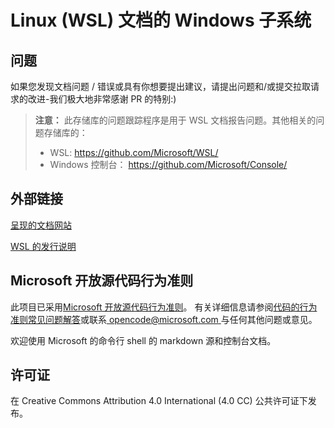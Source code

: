 # <a name="windows-subsystem-for-linux-wsl-documentation"></a>Linux (WSL) 文档的 Windows 子系统

## <a name="issues"></a>问题
如果您发现文档问题 / 错误或具有你想要提出建议，请提出问题和/或提交拉取请求的改进-我们极大地非常感谢 PR 的特别:)

> **注意：** 此存储库的问题跟踪程序是用于 WSL 文档报告问题。其他相关的问题存储库的：
> * WSL: https://github.com/Microsoft/WSL/
> * Windows 控制台： https://github.com/Microsoft/Console/

## <a name="external-links"></a>外部链接

[呈现的文档网站](https://docs.microsoft.com/windows/wsl/) 

[WSL 的发行说明](https://docs.microsoft.com/en-us/windows/wsl/release-notes)

## <a name="microsoft-open-source-code-of-conduct"></a>Microsoft 开放源代码行为准则

此项目已采用[Microsoft 开放源代码行为准则](https://opensource.microsoft.com/codeofconduct/)。
有关详细信息请参阅[代码的行为准则常见问题解答](https://opensource.microsoft.com/codeofconduct/faq/)或联系[ opencode@microsoft.com ](mailto:opencode@microsoft.com)与任何其他问题或意见。

欢迎使用 Microsoft 的命令行 shell 的 markdown 源和控制台文档。

## <a name="license"></a>许可证
在 Creative Commons Attribution 4.0 International (4.0 CC) 公共许可证下发布。
